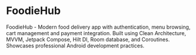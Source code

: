 # FoodieHub
FoodieHub - Modern food delivery app with authentication, menu browsing, cart management and payment integration. Built using Clean Architecture, MVVM, Jetpack Compose, Hilt DI, Room database, and Coroutines. Showcases professional Android development practices.
